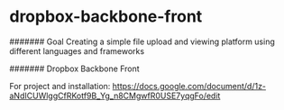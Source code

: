 # dropbox-backbone-front

####### Goal
Creating a simple file upload and viewing platform using different languages and frameworks

####### Dropbox Backbone Front

For project and installation:
https://docs.google.com/document/d/1z-aNdICUWlggCfRKotf9B_Yg_n8CMgwfR0USE7yqgFo/edit